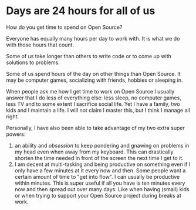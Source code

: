 # Days are 24 hours for all of us

How do you get time to spend on Open Source?

Everyone has equally many hours per day to work with. It is what we do with
those hours that count.

Some of us take longer than others to write code or to come up with solutions
to problems.

Some of us spend hours of the day on other things than Open Source. It may be
computer games, socializing with friends, hobbies or sleeping in.

When people ask me how I get time to work on Open Source I usually answer that
I do less of everything else: less sleep, no computer games, less TV and to
some extent I sacrifice social life. Yet I have a family, two kids and I
maintain a life. I will not claim I master this, but I think I manage all
right.

Personally, I have also been able to take advantage of my two extra super
powers:
1. an ability and *obsession* to keep pondering and gnawing on problems in my
   head even when away from my keyboard. This can drastically shorten the time
   needed in front of the screen the next time I get to it.
2. I am decent at multi-tasking and being productive on something even if I
   only have a few minutes at it every now and then. Some people want a
   certain amount of time to "get into flow". I can usually be productive
   within minutes. This is super useful if all you have is ten minutes every
   now and then spread out over many days. Like when having (small) kids or
   when trying to support your Open Source project during breaks at work.
